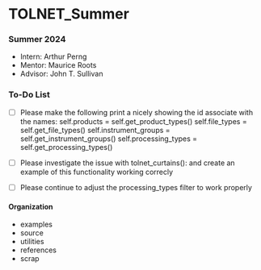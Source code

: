# TOLNET_Summer

### Summer 2024
- Intern: Arthur Perng
- Mentor: Maurice Roots
- Advisor: John T. Sullivan

### To-Do List
- [ ] Please make the following print a nicely showing the id associate with the names:
        self.products = self.get_product_types()
        self.file_types = self.get_file_types()
        self.instrument_groups = self.get_instrument_groups()
        self.processing_types = self.get_processing_types()
- [ ] Please investigate the issue with tolnet_curtains(): and create an example of this functionality working correcly
- [ ] Please continue to adjust the processing_types filter to work properly


#### Organization
- examples
- source
- utilities
- references
- scrap
